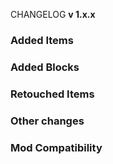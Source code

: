CHANGELOG **v 1.x.x**

### Added Items


### Added Blocks


### Retouched Items


### Other changes

###  Mod Compatibility
